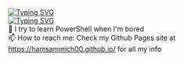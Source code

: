 ## 
<!--![Header](./hamsammich00-header.png)  -->
<a href="https://git.io/typing-svg"><img src="https://readme-typing-svg.demolab.com?font=Orbitron&pause=1000&color=07F700&width=435&lines=hamsammich00" alt="Typing SVG" /></a>  
<a href="https://git.io/typing-svg"><img src="https://readme-typing-svg.demolab.com?font=Orbitron&size=15&pause=1000&color=07F700&width=435&lines=Just+a+sys+admin" alt="Typing SVG" /></a>  
🔭 I try to learn PowerShell when I'm bored  
📫 How to reach me: Check my Github Pages site at https://hamsammich00.github.io/ for all my info
<!--
**hamsammich00/hamsammich00** is a ✨ _special_ ✨ repository because its `README.md` (this file) appears on your GitHub profile.

Here are some ideas to get you started:

- 🔭 I’m currently working on ...
- 🌱 I’m currently learning ...
- 👯 I’m looking to collaborate on ...
- 🤔 I’m looking for help with ...
- 💬 Ask me about ...
- 📫 How to reach me: ...
- 😄 Pronouns: ...
- ⚡ Fun fact: ...
-->
